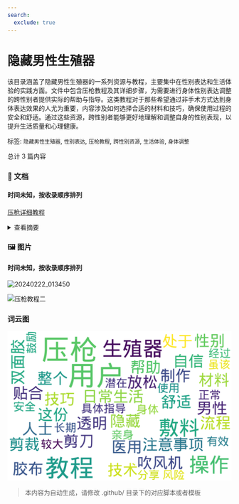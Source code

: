 ```yaml
---
search:
  exclude: true
---
```



# 隐藏男性生殖器

该目录涵盖了隐藏男性生殖器的一系列资源与教程，主要集中在性别表达和生活体验的实践方面。文件中包含压枪教程及其详细步骤，为需要进行身体性别表达调整的跨性别者提供实际的帮助与指导。这类教程对于那些希望通过非手术方式达到身体表达效果的人尤为重要，内容涉及如何选择合适的材料和技巧，确保使用过程的安全和舒适。通过这些资源，跨性别者能够更好地理解和调整自身的性别表现，以提升生活质量和心理健康。


标签: `隐藏男性生殖器`, `性别表达`, `压枪教程`, `跨性别资源`, `生活体验`, `身体调整`


总计 3 篇内容



### 📄 文档


#### 时间未知，按收录顺序排列



[压枪详细教程](压枪详细教程_page.md)<details><summary>查看摘要</summary>

这份《压枪详细教程》的文件为跨性别人士提供了详细的压枪（将男性生殖器隐藏）方法，旨在帮助需要此技术的用户在日常生活中更舒适与自信。文件中详细列出了所需材料，包括医用透明敷料胶布、双面胶、剪刀及吹风机等，强调了制作过程的注意事项和技巧，例如如何剪裁敷料和正确贴合。教程中提到，压枪的整个流程应在生殖器处于放松状态时进行，并提供了每一步操作的具体指导，确保用户能有效和安全的完成操作。文中还提到，虽该方法经过了亲身测试并认为在正常情况下无较大影响，但建议用户不要长期使用，以避免对身体的潜在风险。最后，作者还鼓励用户分享自己的经验以改进方法。
</details>



### 🖼️ 图片


#### 时间未知，按收录顺序排列


![20240222_013450](20240222_013450.jpg)


![压枪教程二](压枪教程二.jpg)



### 词云图

![./社群及NGO文件/生活与性体验/隐藏男性生殖器摘要词云图](abstracts_wordcloud.png)


> 本内容为自动生成，请修改 .github/ 目录下的对应脚本或者模板
